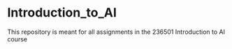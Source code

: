 # Introduction_to_AI
This repository is meant for all assignments in the 236501 Introduction to AI course
